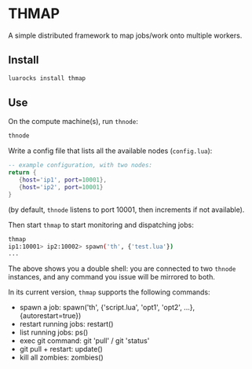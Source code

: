 THMAP
=====

A simple distributed framework to map jobs/work onto multiple workers.

Install
-------

```sh
luarocks install thmap
```

Use
---

On the compute machine(s), run `thnode`:

```sh
thnode
```

Write a config file that lists all the available nodes (`config.lua`):

```lua
-- example configuration, with two nodes:
return {
   {host='ip1', port=10001},
   {host='ip2', port=10001}
}
```

(by default, `thnode` listens to port 10001, then increments if not available).

Then start `thmap` to start monitoring and dispatching jobs:

```sh
thmap
ip1:10001> ip2:10002> spawn('th', {'test.lua'})
...
```

The above shows you a double shell: you are connected to two `thnode` instances,
and any command you issue will be mirrored to both.

In its current version, `thmap` supports the following commands:

* spawn a job:            spawn('th', {'script.lua', 'opt1', 'opt2', ...}, {autorestart=true})
* restart running jobs:   restart()
* list running jobs:      ps()
* exec git command:       git 'pull'  /  git 'status'
* git pull + restart:     update()
* kill all zombies:       zombies()
